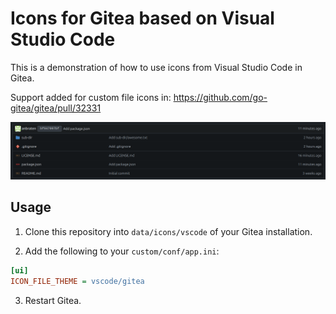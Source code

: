 # Icons for Gitea based on Visual Studio Code

This is a demonstration of how to use icons from Visual Studio Code in Gitea.

Support added for custom file icons in: <https://github.com/go-gitea/gitea/pull/32331>

![Gitea file tree using vscode icons screenshot](./screenshot.png)

## Usage

1. Clone this repository into `data/icons/vscode` of your Gitea installation.

2. Add the following to your `custom/conf/app.ini`:

```ini
[ui]
ICON_FILE_THEME = vscode/gitea
```

3. Restart Gitea.

